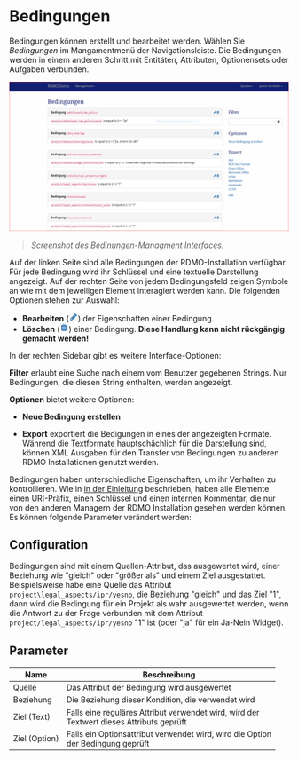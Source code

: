 # Bedingungen

Bedingungen können erstellt und bearbeitet werden. Wählen Sie *Bedingungen* im Mangamentmenü der Navigationsleiste. Die Bedingungen werden in einem anderen Schritt mit Entitäten, Attributen, Optionensets oder Aufgaben verbunden.

![](../../_static/img/screens/bedingungen.png)
> *Screenshot des Bedinungen-Managment Interfaces.*

Auf der linken Seite sind alle Bedingungen der RDMO-Installation verfügbar. Für jede Bedingung wird ihr Schlüssel und eine textuelle Darstellung angezeigt. Auf der rechten Seite von jedem Bedingungsfeld zeigen Symbole an wie mit dem jeweiligen Element interagiert werden kann. Die folgenden Optionen stehen zur Auswahl:


* **Bearbeiten** (![](../../_static/img/icons/update.png)) der Eigenschaften einer Bedingung.
* **Löschen** (![](../../_static/img/icons/delete.png)) einer Bedingung. **Diese Handlung kann nicht rückgängig gemacht werden!**

In der rechten Sidebar gibt es weitere Interface-Optionen:

**Filter** erlaubt eine Suche nach einem vom Benutzer gegebenen Strings. Nur Bedingungen, die diesen String enthalten, werden angezeigt.

**Optionen** bietet weitere Optionen:

  * **Neue Bedingung erstellen**

  * **Export** exportiert die Bedigungen in eines der angezeigten Formate. Während die Textformate hauptschächlich für die Darstellung sind, können XML Ausgaben für den Transfer von Bedingungen zu anderen RDMO Installationen genutzt werden.

Bedingungen haben unterschiedliche Eigenschaften, um ihr Verhalten zu kontrollieren. Wie in [in der Einleitung](../../index.html) beschrieben, haben alle Elemente einen URI-Präfix, einen Schlüssel und einen internen Kommentar, die nur von den anderen Managern der RDMO Installation gesehen werden können. Es können folgende Parameter verändert werden:

## Configuration

Bedingungen sind mit einem Quellen-Attribut, das ausgewertet wird, einer Beziehung wie "gleich" oder "größer als" und einem Ziel ausgestattet. Beispielsweise habe eine Quelle das Attribut `project\legal_aspects/ipr/yesno`, die Beziehung "gleich" und das Ziel "1", dann wird die Bedingung für ein Projekt als wahr ausgewertet werden, wenn die Antwort zu der Frage verbunden mit dem Attribut `project/legal_aspects/ipr/yesno` "1" ist (oder "ja" für ein Ja-Nein Widget).


## Parameter

|Name|Beschreibung|
|-|-|
|Quelle|Das Attribut der Bedingung wird ausgewertet|
|Beziehung|Die Beziehung dieser Kondition, die verwendet wird|
|Ziel (Text)|Falls eine reguläres Attribut verwendet wird, wird der<br>Textwert dieses Attributs geprüft|
|Ziel (Option)|Falls ein Optionsattribut verwendet wird, wird die Option<br>der Bedingung geprüft|
